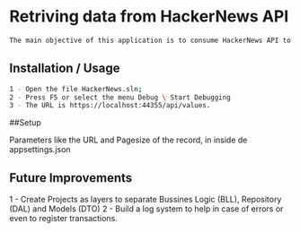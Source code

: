 # Retriving data from HackerNews API
```bash
The main objective of this application is to consume HackerNews API to retrieve a new custom results.
```
## Installation / Usage
```bash
1 - Open the file HackerNews.sln;
2 - Press F5 or select the menu Debug \ Start Debugging
3 - The URL is https://localhost:44355/api/values.
```

##Setup 

Parameters like the URL and Pagesize of the record, in inside de appsettings.json 



## Future Improvements
1 - Create Projects as layers to separate Bussines Logic (BLL), Repository (DAL) and Models (DTO)
2 - Build a log system to help in case of errors or even to register transactions.

